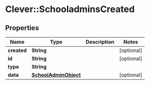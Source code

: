 # Clever::SchooladminsCreated

## Properties
Name | Type | Description | Notes
------------ | ------------- | ------------- | -------------
**created** | **String** |  | [optional] 
**id** | **String** |  | [optional] 
**type** | **String** |  | 
**data** | [**SchoolAdminObject**](SchoolAdminObject.md) |  | [optional] 

